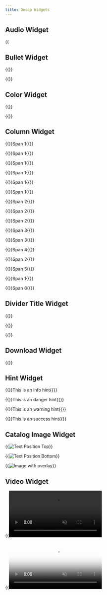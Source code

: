 ```yaml
---
title: Decap Widgets
---
```


## Audio Widget

{{<audio src="https://samplelib.com/lib/preview/mp3/sample-6s.mp3" title="6-second synth melody" span="3">}}

## Bullet Widget

{{<bullet leading_text="Do:" text="example bullet text" type="true">}}

{{<bullet leading_text="Dont:" text="example bullet text" type="false">}}

## Color Widget

{{<color name="Theme Primary Color" span="3" hex="#003b5c" rgb="0, 59, 92" pantone="302 C" cmyk="100%, 36%, 0%, 64%" mui="">}}

{{<color name="Theme Secondary Color" span="3" hex="#C6007E" rgb="198, 0, 126" pantone="233 C" cmyk="0%, 100%, 36%, 22%" mui="">}}

## Column Widget

{{<column span="1" color="#999" align="center">}}Span 1{{</column>}}

{{<column span="1" color="#999" align="center">}}Span 1{{</column>}}

{{<column span="1" color="#999" align="center">}}Span 1{{</column>}}

{{<column span="1" color="#999" align="center">}}Span 1{{</column>}}

{{<column span="1" color="#999" align="center">}}Span 1{{</column>}}

{{<column span="1" color="#999" align="center">}}Span 1{{</column>}}

{{<column span="2" color="#999" align="center">}}Span 2{{</column>}}

{{<column span="2" color="#999" align="center">}}Span 2{{</column>}}

{{<column span="2" color="#999" align="center">}}Span 2{{</column>}}

{{<column span="3" color="#999" align="center">}}Span 3{{</column>}}

{{<column span="3" color="#999" align="center">}}Span 3{{</column>}}

{{<column span="4" color="#999" align="center">}}Span 4{{</column>}}

{{<column span="2" color="#999" align="center">}}Span 2{{</column>}}

{{<column span="5" color="#999" align="center">}}Span 5{{</column>}}

{{<column span="1" color="#999" align="center">}}Span 1{{</column>}}

{{<column span="6" color="#999" align="center">}}Span 6{{</column>}}

## Divider Title Widget

{{<divider-title title="Left aligned title" align="left">}}

{{<divider-title title="Center aligned title" align="center">}}

{{<divider-title title="Right aligned title" align="right">}}

## Download Widget

{{<download title="Hugo Catalog Logos" span="3" url="/static/downloads/hugo-catalog-logos.zip" subtitle="">}}

## Hint Widget

{{<hint type="info" span="6">}}This is an info hint{{</hint>}}

{{<hint type="danger" span="6">}}This is an danger hint{{</hint>}}

{{<hint type="warning" span="6">}}This is an warning hint{{</hint>}}

{{<hint type="success" span="6">}}This is an success hint{{</hint>}}

## Catalog Image Widget

{{<image src="/images/hugo-catalog-logo.svg" span="6" text_position="top" title="Text Position Top" description="places the images title and description above it." overlay="" light="true" dark="false" scale="true">}}

{{<image src="/images/hugo-catalog-logo.svg" span="6" text_position="bottom" title="Text Position Bottom" description="places the images title and description below it." overlay="" light="false" dark="true" scale="true">}}

{{<image src="/images/subtitle-image.png" span="6" text_position="top" title="Image with overlay" description="Displays alternate image on hover" overlay="/images/subtitle-image-hover.png" light="false" dark="false" scale="true">}}

## Video Widget

{{<video src="/images/download-demo.mp4" span="6" autoplay="true" muted="true" loop="true" poster="">}}

{{<video src="/images/download-demo.mp4" span="6" autoplay="false" muted="false" loop="false" poster="/static/images/github-decap-login.png">}}
